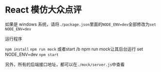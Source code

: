# React 模仿大众点评

如果是 windows 系统，请将`./package.json`里面的`NODE_ENV=dev`全部修改为`set NODE_ENV=dev`

运行程序

`npm install`
`npm run mock`    或者start /b npm run mock让其后台运行
set NODE_ENV=dev
`npm start`

另外，所有的后端接口地址，都可以在`./mock/server.js`中查看

